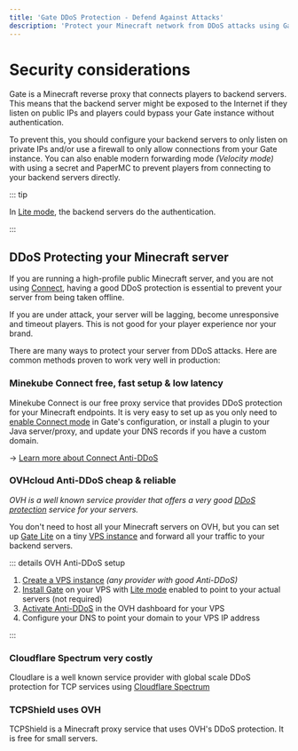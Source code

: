 ```yaml
---
title: 'Gate DDoS Protection - Defend Against Attacks'
description: 'Protect your Minecraft network from DDoS attacks using Gate built-in rate limiting and connection throttling features.'
---
```


# Security considerations

Gate is a Minecraft reverse proxy that connects players to backend servers.
This means that the backend server might be exposed to the Internet if they listen on public IPs
and players could bypass your Gate instance without authentication.

To prevent this, you should configure your backend servers to only listen on private IPs and/or
use a firewall to only allow connections from your Gate instance. You can also enable modern
forwarding mode _(Velocity mode)_ with using a secret and PaperMC to prevent players from
connecting to your backend servers directly.

::: tip

In [Lite mode](/guide/lite), the backend servers do the authentication.

:::

## DDoS Protecting your Minecraft server

If you are running a high-profile public Minecraft server, and you are not using [Connect](https://connect.minekube.com),
having a good DDoS protection is essential to prevent your server from being taken offline.

If you are under attack, your server will be lagging, become unresponsive and timeout players.
This is not good for your player experience nor your brand.

There are many ways to protect your server from DDoS attacks.
Here are common methods proven to work very well in production:

### Minekube Connect <VPBadge>free, fast setup & low latency</VPBadge>

Minekube Connect is our free proxy service that provides DDoS protection
for your Minecraft endpoints. It is very easy to set up as you only need to
[enable Connect mode](/guide/connect) in Gate's configuration, or install a plugin to your Java server/proxy,
and update your DNS records if you have a custom domain.

-> [Learn more about Connect Anti-DDoS](https://connect.minekube.com)

### OVHcloud Anti-DDoS <VPBadge>cheap & reliable</VPBadge>

_OVH is a well known service provider that offers a very good
[DDoS protection](https://www.ovhcloud.com/en/security/anti-ddos/) service for your servers._

You don't need to host all your Minecraft servers on OVH, but you can set up
[Gate Lite](/guide/lite) on a tiny [VPS instance](https://www.ovhcloud.com/en/vps/) and
forward all your traffic to your backend servers.

::: details OVH Anti-DDoS setup

1. [Create a VPS instance](https://www.ovhcloud.com/en/vps/) _(any provider with good Anti-DDoS)_
2. [Install Gate](/guide/install/) on your VPS with [Lite mode](/guide/lite) enabled to point to your actual servers (not required)
3. [Activate Anti-DDoS](https://www.ovhcloud.com/en/security/anti-ddos/) in the OVH dashboard for your VPS
4. Configure your DNS to point your domain to your VPS IP address

:::

### Cloudflare Spectrum <VPBadge type='warning'>very costly</VPBadge>

Cloudlare is a well known service provider with global scale DDoS protection
for TCP services using [Cloudflare Spectrum](https://www.cloudflare.com/products/cloudflare-spectrum/minecraft/)


### TCPShield <VPBadge type='danger'>uses OVH</VPBadge>

TCPShield is a Minecraft proxy service that uses OVH's DDoS protection.
It is free for small servers.
